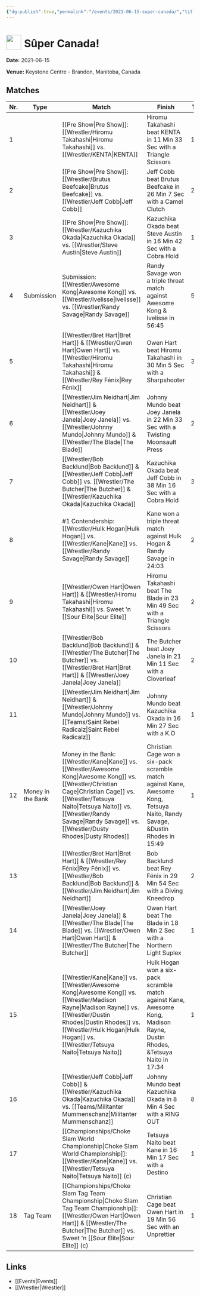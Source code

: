 ```yaml
---
{"dg-publish":true,"permalink":"/events/2021-06-15-super-canada/","title":"Sûper Canada!","noteIcon":"","created":"2025-08-11T09:30:59.212+02:00"}
---
```



# <img src="z_Images/ChokeSlam.png" width="40" style="vertical-align:bottom; margin-right:8px;">**Sûper Canada!**

**Date:** 2021-06-15

**Venue:** Keystone Centre - Brandon, Manitoba, Canada

## Matches

| Nr. | Type | Match | Finish | Time | Rating | Score |
|-----|------|-------|--------|------|--------|-------|
| 1 |  | [[Pre Show\|Pre Show]]: [[Wrestler/Hiromu Takahashi\|Hiromu Takahashi]] vs. [[Wrestler/KENTA\|KENTA]] | Hiromu Takahashi beat KENTA in 11 Min 33 Sec with a Triangle Scissors | 11:33 | ★★★3/4 | 81 |
| 2 |  | [[Pre Show\|Pre Show]]: [[Wrestler/Brutus Beefcake\|Brutus Beefcake]] vs. [[Wrestler/Jeff Cobb\|Jeff Cobb]] | Jeff Cobb beat Brutus Beefcake in 26 Min 7 Sec with a Camel Clutch | 26:07 | ★★★★★ | 100 |
| 3 |  | [[Pre Show\|Pre Show]]: [[Wrestler/Kazuchika Okada\|Kazuchika Okada]] vs. [[Wrestler/Steve Austin\|Steve Austin]] | Kazuchika Okada beat Steve Austin in 16 Min 42 Sec with a Cobra Hold | 16:42 | ★★★★★ | 100 |
| 4 | Submission | Submission: [[Wrestler/Awesome Kong\|Awesome Kong]] vs. [[Wrestler/Ivelisse\|Ivelisse]] vs. [[Wrestler/Randy Savage\|Randy Savage]] | Randy Savage won a triple threat match against Awesome Kong & Ivelisse in  56:45 | 56:45 | ★★★★★ | 101 |
| 5 |  | [[Wrestler/Bret Hart\|Bret Hart]] & [[Wrestler/Owen Hart\|Owen Hart]] vs. [[Wrestler/Hiromu Takahashi\|Hiromu Takahashi]] & [[Wrestler/Rey Fénix\|Rey Fénix]] | Owen Hart beat Hiromu Takahashi in 30 Min 5 Sec with a Sharpshooter | 30:05 | ★★★★3/4 | 97 |
| 6 |  | [[Wrestler/Jim Neidhart\|Jim Neidhart]] & [[Wrestler/Joey Janela\|Joey Janela]] vs. [[Wrestler/Johnny Mundo\|Johnny Mundo]] & [[Wrestler/The Blade\|The Blade]] | Johnny Mundo beat Joey Janela in 22 Min 33 Sec with a Twisting Moonsault Press | 22:33 | ★★★★1/2 | 93 |
| 7 |  | [[Wrestler/Bob Backlund\|Bob Backlund]] & [[Wrestler/Jeff Cobb\|Jeff Cobb]] vs. [[Wrestler/The Butcher\|The Butcher]] & [[Wrestler/Kazuchika Okada\|Kazuchika Okada]] | Kazuchika Okada beat Jeff Cobb in 38 Min 16 Sec with a Cobra Hold | 38:16 | ★★★★3/4 | 99 |
| 8 |  | #1 Contendership: [[Wrestler/Hulk Hogan\|Hulk Hogan]] vs. [[Wrestler/Kane\|Kane]] vs. [[Wrestler/Randy Savage\|Randy Savage]] | Kane won a triple threat match against Hulk Hogan & Randy Savage in  24:03 | 24:03 | ★★★★3/4 | 97 |
| 9 |  | [[Wrestler/Owen Hart\|Owen Hart]] & [[Wrestler/Hiromu Takahashi\|Hiromu Takahashi]] vs. Sweet 'n [[Sour Elite\|Sour Elite]] | Hiromu Takahashi beat The Blade in 23 Min 49 Sec with a Triangle Scissors | 23:49 | ★★★★1/4 | 91 |
| 10 |  | [[Wrestler/Bob Backlund\|Bob Backlund]] & [[Wrestler/The Butcher\|The Butcher]] vs. [[Wrestler/Bret Hart\|Bret Hart]] & [[Wrestler/Joey Janela\|Joey Janela]] | The Butcher beat Joey Janela in 21 Min 11 Sec with a Cloverleaf | 21:11 | ★★★★1/4 | 91 |
| 11 |  | [[Wrestler/Jim Neidhart\|Jim Neidhart]] & [[Wrestler/Johnny Mundo\|Johnny Mundo]] vs. [[Teams/Saint Rebel Radicalz\|Saint Rebel Radicalz]] | Johnny Mundo beat Kazuchika Okada in 16 Min 27 Sec with a K.O | 16:27 | ★★★★ | 85 |
| 12 | Money in the Bank | Money in the Bank: [[Wrestler/Kane\|Kane]] vs. [[Wrestler/Awesome Kong\|Awesome Kong]] vs. [[Wrestler/Christian Cage\|Christian Cage]] vs. [[Wrestler/Tetsuya Naito\|Tetsuya Naito]] vs. [[Wrestler/Randy Savage\|Randy Savage]] vs. [[Wrestler/Dusty Rhodes\|Dusty Rhodes]] | Christian Cage won a six-pack scramble match against Kane, Awesome Kong, Tetsuya Naito, Randy Savage, &Dustin Rhodes in  15:49 | 15:49 | ★★★★3/4 | 99 |
| 13 |  | [[Wrestler/Bret Hart\|Bret Hart]] & [[Wrestler/Rey Fénix\|Rey Fénix]] vs. [[Wrestler/Bob Backlund\|Bob Backlund]] & [[Wrestler/Jim Neidhart\|Jim Neidhart]] | Bob Backlund beat Rey Fénix in 29 Min 54 Sec with a Diving Kneedrop | 29:54 | ★★★★3/4 | 98 |
| 14 |  | [[Wrestler/Joey Janela\|Joey Janela]] & [[Wrestler/The Blade\|The Blade]] vs. [[Wrestler/Owen Hart\|Owen Hart]] & [[Wrestler/The Butcher\|The Butcher]] | Owen Hart beat The Blade in 18 Min 2 Sec with a Northern Light Suplex | 18:02 | ★★★★1/2 | 95 |
| 15 |  | [[Wrestler/Kane\|Kane]] vs. [[Wrestler/Awesome Kong\|Awesome Kong]] vs. [[Wrestler/Madison Rayne\|Madison Rayne]] vs. [[Wrestler/Dustin Rhodes\|Dustin Rhodes]] vs. [[Wrestler/Hulk Hogan\|Hulk Hogan]] vs. [[Wrestler/Tetsuya Naito\|Tetsuya Naito]] | Hulk Hogan won a six-pack scramble match against Kane, Awesome Kong, Madison Rayne, Dustin Rhodes, &Tetsuya Naito in  17:34 | 17:34 | ★★★★1/4 | 88 |
| 16 |  | [[Wrestler/Jeff Cobb\|Jeff Cobb]] & [[Wrestler/Kazuchika Okada\|Kazuchika Okada]] vs. [[Teams/Militanter Mummenschanz\|Militanter Mummenschanz]] | Johnny Mundo beat Kazuchika Okada in 8 Min 4 Sec with a RING OUT | 8:04 | ★★ | 63 |
| 17 |  | [[Championships/Choke Slam World Championship\|Choke Slam World Championship]]: [[Wrestler/Kane\|Kane]] vs. [[Wrestler/Tetsuya Naito\|Tetsuya Naito]] (c) | Tetsuya Naito beat Kane in 16 Min 17 Sec with a Destino | 16:17 | ★★★★1/2 | 92 |
| 18 | Tag Team | [[Championships/Choke Slam Tag Team Championship\|Choke Slam Tag Team Championship]]: [[Wrestler/Owen Hart\|Owen Hart]] & [[Wrestler/The Butcher\|The Butcher]] vs. Sweet 'n [[Sour Elite\|Sour Elite]] (c) | Christian Cage beat Owen Hart in 19 Min 56 Sec with an Unprettier | 19:56 | ★★★★ | 85 |

## Links
- [[Events\|Events]]
- [[Wrestler\|Wrestler]]
